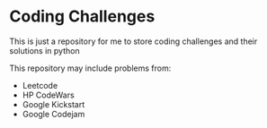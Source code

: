 # Coding Challenges
This is just a repository for me to store coding challenges and their solutions in python

This repository may include problems from:
- Leetcode
- HP CodeWars
- Google Kickstart
- Google Codejam
